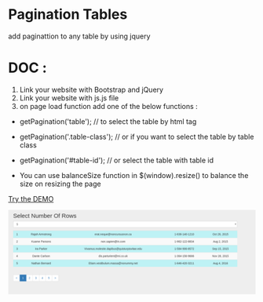 # Pagination Tables 
add paginattion to any table by using jquery 


# DOC : 

1. Link your website with Bootstrap and jQuery 
2. Link your website with js.js file 
3. on page load function add one of the below functions : 


* getPagination('table');               // to select the table by html tag 

* getPagination('.table-class');       // or if you want to select the table by table class 

* getPagination('#table-id');          // or select the table with table id 



* You can use balanceSize function in $(window).resize() to balance the size on resizing the page 


[ Try the DEMO ](https://codepen.io/yasser-mas/full/pyWPJd)





![alt text](https://github.com/yasser-mas/pagination-tables/blob/master/css/pagination.jpg "Screenshot")
